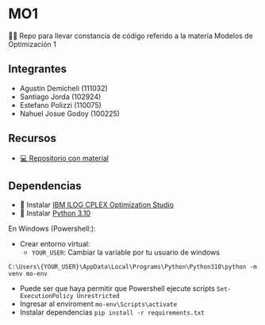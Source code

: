 # MO1
👋🏼 Repo para llevar constancia de código referido a la materia Modelos de Optimización 1

## Integrantes
- Agustin Demicheli (111032)
- Santiago Jorda (102924)
- Estefano Polizzi (110075)
- Nahuel Josue Godoy (100225)
  
## Recursos
- [💻 Repositorio con material](https://github.com/santiagojorda/FIUBA-modelos-y-optimizacion)


## Dependencias
- 🚀 Instalar [IBM ILOG CPLEX Optimization Studio](https://www.ibm.com/academic/)
- 🚀 Instalar [Python 3.10](https://www.python.org/downloads/release/python-3100/)

En Windows (Powershell:):
- Crear entorno virtual: 
    - `YOUR_USER`: Cambiar la variable por tu usuario de windows

```C:\Users\{YOUR_USER}\AppData\Local\Programs\Python\Python310\python -m venv mo-env```
- Puede ser que haya permitir que Powershell ejecute scripts ```Set-ExecutionPolicy Unrestricted```
- Ingresar al enviroment ```mo-env\Scripts\activate```
- Instalar dependencias ```pip install -r requirements.txt```


